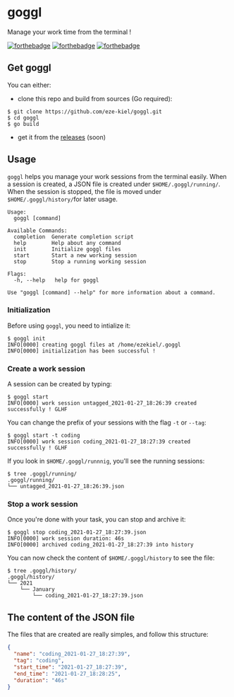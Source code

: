 # goggl

Manage your work time from the terminal !

[![forthebadge](https://forthebadge.com/images/badges/you-didnt-ask-for-this.svg)](https://forthebadge.com)
[![forthebadge](https://forthebadge.com/images/badges/0-percent-optimized.svg)](https://forthebadge.com)
[![forthebadge](https://forthebadge.com/images/badges/kinda-sfw.svg)](https://forthebadge.com)

## Get goggl

You can either:

* clone this repo and build from sources (Go required):

```
$ git clone https://github.com/eze-kiel/goggl.git
$ cd goggl
$ go build
```

* get it from the [releases](https://github.com/eze-kiel/goggl/releases) (soon)

## Usage

`goggl` helps you manage your work sessions from the terminal easily.
When a session is created, a JSON file is created under `$HOME/.goggl/running/`.
When the session is stopped, the file is moved under `$HOME/.goggl/history/`for later
usage.

```
Usage:
  goggl [command]

Available Commands:
  completion  Generate completion script
  help        Help about any command
  init        Initialize goggl files
  start       Start a new working session
  stop        Stop a running working session

Flags:
  -h, --help   help for goggl

Use "goggl [command] --help" for more information about a command.
```

### Initialization

Before using `goggl`, you need to intialize it:

```
$ goggl init
INFO[0000] creating goggl files at /home/ezekiel/.goggl 
INFO[0000] initialization has been successful !
```

### Create a work session

A session can be created by typing:

```
$ goggl start
INFO[0000] work session untagged_2021-01-27_18:26:39 created successfully ! GLHF
```

You can change the prefix of your sessions with the flag `-t` or `--tag`:

```
$ goggl start -t coding
INFO[0000] work session coding_2021-01-27_18:27:39 created successfully ! GLHF
```

If you look in `$HOME/.goggl/runnnig`, you'll see the running sessions:

```
$ tree .goggl/running/
.goggl/running/
└── untagged_2021-01-27_18:26:39.json
```

### Stop a work session

Once you're done with your task, you can stop and archive it:

```
$ goggl stop coding_2021-01-27_18:27:39.json 
INFO[0000] work session duration: 46s                   
INFO[0000] archived coding_2021-01-27_18:27:39 into history
```

You can now check the content of `$HOME/.goggl/history` to see the file:

```
$ tree .goggl/history/
.goggl/history/
└── 2021
    └── January
        └── coding_2021-01-27_18:27:39.json
```

## The content of the JSON file

The files that are created are really simples, and follow this structure:

```json
{
  "name": "coding_2021-01-27_18:27:39",
  "tag": "coding",
  "start_time": "2021-01-27_18:27:39",
  "end_time": "2021-01-27_18:28:25",
  "duration": "46s"
}
```